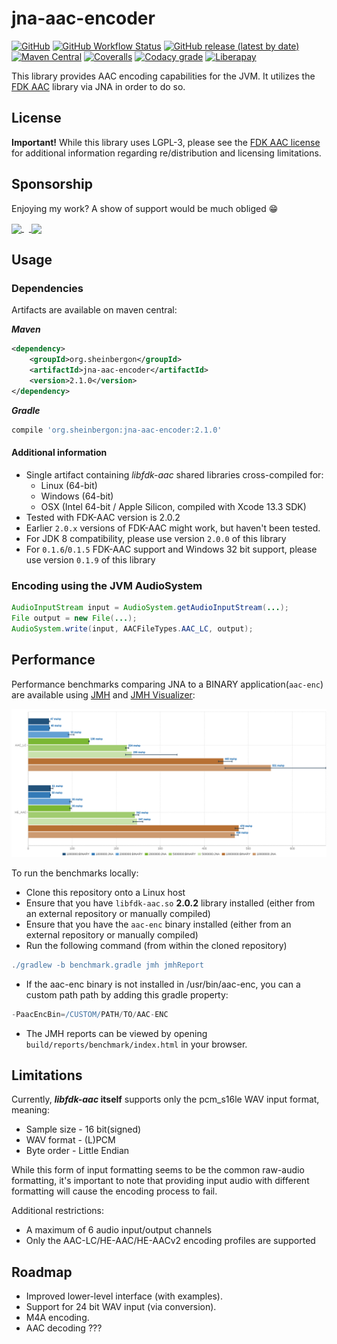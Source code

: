 # jna-aac-encoder

[![GitHub](https://img.shields.io/github/license/sheinbergon/jna-aac-encoder?color=pink&style=for-the-badge)](https://github.com/sheinbergon/jna-aac-encoder/blob/master/LICENSE)
[![GitHub Workflow Status](https://img.shields.io/github/actions/workflow/status/sheinbergon/jna-aac-encoder/ossrh-publication.yml?style=for-the-badge&branch=main)](https://github.com/sheinbergon/jna-aac-encoder/actions?query=workflow%3A"Multi+Platform+CI")
[![GitHub release (latest by date)](https://img.shields.io/github/v/release/sheinbergon/jna-aac-encoder?color=%2340E0D0&style=for-the-badge)](https://github.com/sheinbergon/jna-aac-encoder/releases/latest)
[![Maven Central](https://img.shields.io/maven-central/v/org.sheinbergon/jna-aac-encoder?color=Crimson&style=for-the-badge)](https://search.maven.org/search?q=g:org.sheinbergon%20a:jna-aac-encoder*)
[![Coveralls](https://img.shields.io/coveralls/github/sheinbergon/jna-aac-encoder?style=for-the-badge&logo=coveralls)](https://coveralls.io/github/sheinbergon/jna-aac-encoder)
[![Codacy grade](https://img.shields.io/codacy/grade/8f822d4bfbfa48809d439d4e8e92d287?style=for-the-badge&logo=codacy)](https://app.codacy.com/manual/sheinbergon/jna-aac-encoder)
[![Liberapay](https://img.shields.io/liberapay/patrons/sheinbergon?logo=liberapay&style=for-the-badge)](https://liberapay.com/sheinbergon/donate)                
                                                                                                                                                                                                                                                                                 
This library provides AAC encoding capabilities for the JVM. 
It utilizes the [FDK AAC](https://github.com/mstorsjo/fdk-aac) library via JNA in order to do so.

## License
**Important!** While this library uses LGPL-3, please see
the [FDK AAC license](NOTICE) for additional information
regarding re/distribution and licensing limitations.

## Sponsorship

Enjoying my work? A show of support would be much obliged :grin:

<a href="https://liberapay.com/sheinbergon/donate">
<img src="assets/liberapay-donate.png" height="66" align="center">
</a>&nbsp;&nbsp;<a href="https://www.buymeacoffee.com/sheinbergon">
<img src="assets/buymeacoffee-donate.png" height="66" align="center">
</a>

## Usage

### Dependencies
Artifacts are available on maven central:

**_Maven_**
```xml
<dependency>
    <groupId>org.sheinbergon</groupId>
    <artifactId>jna-aac-encoder</artifactId>
    <version>2.1.0</version>
</dependency>
```

**_Gradle_**
```groovy
compile 'org.sheinbergon:jna-aac-encoder:2.1.0'
```

#### Additional information
  * Single artifact containing _libfdk-aac_ shared libraries cross-compiled for:
    * Linux (64-bit) 
    * Windows (64-bit)
    * OSX (Intel 64-bit / Apple Silicon, compiled with Xcode 13.3 SDK)
  * Tested with FDK-AAC version is 2.0.2
  * Earlier `2.0.x` versions of FDK-AAC might work, but haven't been tested.
  * For JDK 8 compatibility, please use version `2.0.0` of this library
  * For `0.1.6`/`0.1.5` FDK-AAC support and Windows 32 bit support, please use version `0.1.9` of this library  
 
### Encoding using the JVM AudioSystem
```java
AudioInputStream input = AudioSystem.getAudioInputStream(...);
File output = new File(...);
AudioSystem.write(input, AACFileTypes.AAC_LC, output);
```

## Performance
Performance benchmarks comparing JNA to a BINARY application(`aac-enc`) are available using [JMH](http://openjdk.java.net/projects/code-tools/jmh/) and [JMH Visualizer](https://github.com/jzillmann/jmh-visualizer):

![alt text](assets/jmh-results-23112023.png)

To run the benchmarks locally:
  * Clone this repository onto a Linux host
  * Ensure that you have `libfdk-aac.so` __2.0.2__ library installed (either from an external repository or manually compiled)
  * Ensure that you have the `aac-enc` binary installed (either from an external repository or manually compiled)
  * Run the following command (from within the cloned repository)
```groovy
./gradlew -b benchmark.gradle jmh jmhReport
```
  * If the aac-enc binary is not installed in /usr/bin/aac-enc, you can a custom path path by adding this gradle property:
```groovy
-PaacEncBin=/CUSTOM/PATH/TO/AAC-ENC 
```
  * The JMH reports can be viewed by opening `build/reports/benchmark/index.html` in your browser.

## Limitations
Currently, **_libfdk-aac_ itself** supports only the pcm_s16le WAV input format, meaning:
  * Sample size - 16 bit(signed)
  * WAV format - (L)PCM
  * Byte order - Little Endian

While this form of input formatting seems to be the common raw-audio formatting, it's important
to note that providing input audio with different formatting will cause
the encoding process to fail. 

Additional restrictions:
  * A maximum of 6 audio input/output channels
  * Only the AAC-LC/HE-AAC/HE-AACv2 encoding profiles are supported

## Roadmap
  * Improved lower-level interface (with examples).
  * Support for 24 bit WAV input (via conversion).
  * M4A encoding.
  * AAC decoding ???  